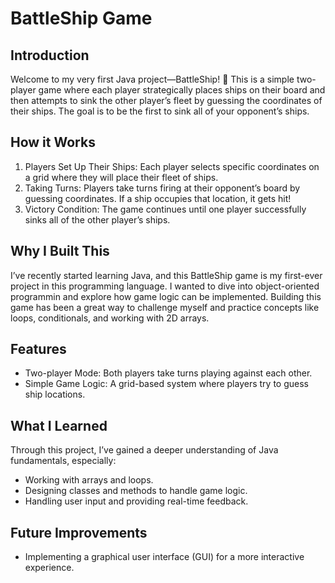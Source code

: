 # BattleShip Game

## Introduction

Welcome to my very first Java project—BattleShip! 🎉 This is a simple two-player game where each player strategically places ships on their board and then attempts to sink the other player’s fleet by guessing the coordinates of their ships. The goal is to be the first to sink all of your opponent’s ships.

## How it Works

1. Players Set Up Their Ships: Each player selects specific coordinates on a grid where they will place their fleet of ships.
2. Taking Turns: Players take turns firing at their opponent’s board by guessing coordinates. If a ship occupies that location, it gets hit!
3. Victory Condition: The game continues until one player successfully sinks all of the other player’s ships.

## Why I Built This

I’ve recently started learning Java, and this BattleShip game is my first-ever project in this programming language. I wanted to dive into object-oriented programmin and explore how game logic can be implemented. Building this game has been a great way to challenge myself and practice concepts like loops, conditionals, and working with 2D arrays.

## Features

- Two-player Mode: Both players take turns playing against each other.
- Simple Game Logic: A grid-based system where players try to guess ship locations.

## What I Learned

Through this project, I’ve gained a deeper understanding of Java fundamentals, especially:
- Working with arrays and loops.
- Designing classes and methods to handle game logic.
- Handling user input and providing real-time feedback.

## Future Improvements

- Implementing a graphical user interface (GUI) for a more interactive experience.